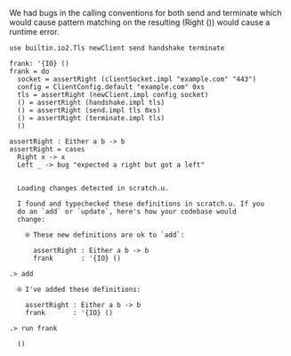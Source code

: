 We had bugs in the calling conventions for both send and terminate which would 
cause pattern matching on the resulting (Right ()) would cause a runtime error.



```unison
use builtin.io2.Tls newClient send handshake terminate

frank: '{IO} ()
frank = do 
  socket = assertRight (clientSocket.impl "example.com" "443")
  config = ClientConfig.default "example.com" 0xs
  tls = assertRight (newClient.impl config socket)
  () = assertRight (handshake.impl tls)
  () = assertRight (send.impl tls 0xs)
  () = assertRight (terminate.impl tls)
  ()

assertRight : Either a b -> b
assertRight = cases
  Right x -> x
  Left _ -> bug "expected a right but got a left"
```

```ucm

  Loading changes detected in scratch.u.

  I found and typechecked these definitions in scratch.u. If you
  do an `add` or `update`, here's how your codebase would
  change:
  
    ⍟ These new definitions are ok to `add`:
    
      assertRight : Either a b -> b
      frank       : '{IO} ()

```
```ucm
.> add

  ⍟ I've added these definitions:
  
    assertRight : Either a b -> b
    frank       : '{IO} ()

.> run frank

  ()

```
